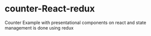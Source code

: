 # counter-React-redux
Counter Example with presentational components on react and state management is done using redux
